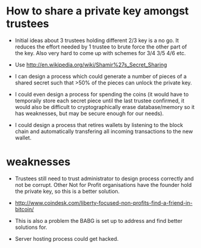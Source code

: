How to share a private key amongst trustees
===========================================
* Initial ideas about 3 trustees holding different 2/3 key is a no go. It reduces the effort needed by 1 trustee to brute force the other part of the key. Also very hard to come up with schemes for 3/4 3/5 4/6 etc.

* Use http://en.wikipedia.org/wiki/Shamir%27s_Secret_Sharing

* I can design a process which could generate a number of pieces of a shared secret such that >50% of the pieces can unlock the private key.

* I could even design a process for spending the coins (it would have to temporaily store each secret piece until the last trustee confirmed, it would also be difficult to cryptographically erase database/memory so it has weaknesses, but may be secure enough for our needs).

* I could design a process that retires wallets by listening to the block chain and automatically transfering all incoming transactions to the new wallet.

weaknesses
==========
* Trustees still need to trust administrator to design process correctly and not be corrupt. Other Not for Profit organisations have the founder hold the private key, so this is a better solution.
* http://www.coindesk.com/liberty-focused-non-profits-find-a-friend-in-bitcoin/
* This is also a problem the BABG is set up to address and find better solutions for.

* Server hosting process could get hacked.
